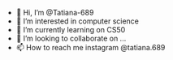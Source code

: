 - 👋 Hi, I’m @Tatiana-689
- 👀 I’m interested in computer science
- 🌱 I’m currently learning on CS50
- 💞️ I’m looking to collaborate on ...
- 📫 How to reach me instagram @tatiana.689

<!---
Tatiana-689/Tatiana-689 is a ✨ special ✨ repository because its `README.md` (this file) appears on your GitHub profile.
You can click the Preview link to take a look at your changes.
--->
